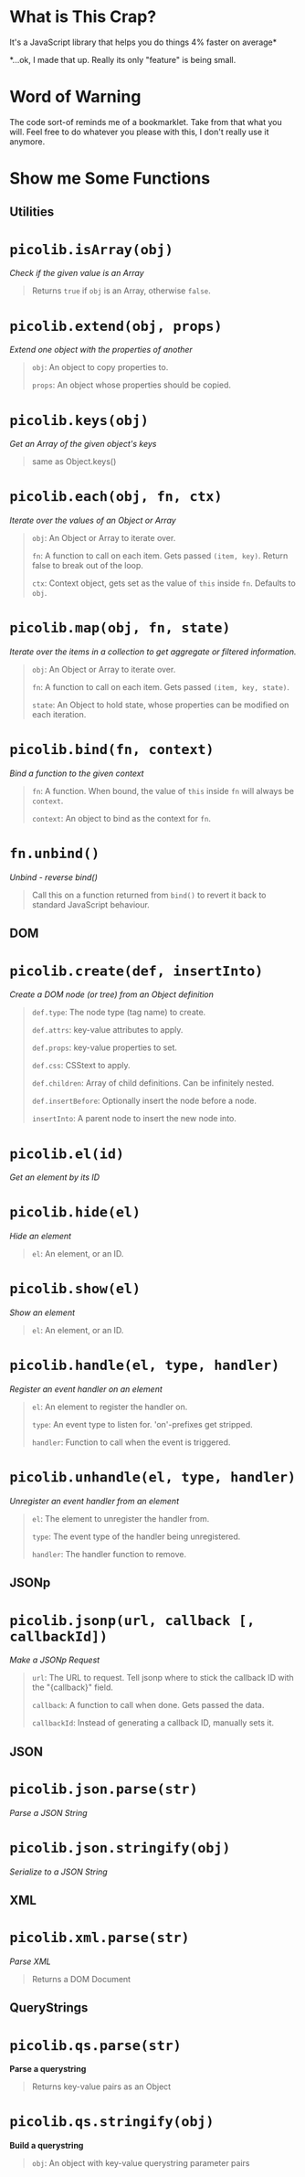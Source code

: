 What is This Crap?
==================
It's a JavaScript library that helps you do things 4% faster on average*

*...ok, I made that up. Really its only "feature" is being small.


Word of Warning
===============
The code sort-of reminds me of a bookmarklet. Take from that what you will.
Feel free to do whatever you please with this, I don't really use it anymore.


Show me Some Functions
======================


Utilities
---------

# `picolib.isArray(obj)`
*Check if the given value is an Array*
> Returns `true` if `obj` is an Array, otherwise `false`.


# `picolib.extend(obj, props)`
*Extend one object with the properties of another*
> `obj`: An object to copy properties to.
>
> `props`: An object whose properties should be copied.


# `picolib.keys(obj)`
*Get an Array of the given object's keys*
> same as Object.keys()


# `picolib.each(obj, fn, ctx)`
*Iterate over the values of an Object or Array*
> `obj`: An Object or Array to iterate over.
> 
> `fn`: A function to call on each item. Gets passed `(item, key)`. Return false to break out of the loop.
> 
> `ctx`: Context object, gets set as the value of `this` inside `fn`. Defaults to `obj`.


# `picolib.map(obj, fn, state)`
*Iterate over the items in a collection to get aggregate or filtered information.*
>
> `obj`: An Object or Array to iterate over.
>
> `fn`: A function to call on each item. Gets passed `(item, key, state)`.
>
> `state`: An Object to hold state, whose properties can be modified on each iteration.

# `picolib.bind(fn, context)`
*Bind a function to the given context*
> `fn`: A function. When bound, the value of `this` inside `fn` will always be `context`.
>
> `context`: An object to bind as the context for `fn`.

# `fn.unbind()`
*Unbind - reverse bind()*
> Call this on a function returned from `bind()` to revert it back to standard JavaScript behaviour.


DOM
---

# `picolib.create(def, insertInto)`
*Create a DOM node (or tree) from an Object definition*
> `def.type`: The node type (tag name) to create.
>
> `def.attrs`: key-value attributes to apply.
>
> `def.props`: key-value properties to set.
>
> `def.css`: CSStext to apply.
>
> `def.children`: Array of child definitions. Can be infinitely nested.
>
> `def.insertBefore`: Optionally insert the node before a node.
>
> `insertInto`: A parent node to insert the new node into.

# `picolib.el(id)`
*Get an element by its ID*

# `picolib.hide(el)`
*Hide an element*
> `el`: An element, or an ID.

# `picolib.show(el)`
*Show an element*
> `el`: An element, or an ID.

# `picolib.handle(el, type, handler)`
*Register an event handler on an element*
> `el`: An element to register the handler on.
>
> `type`: An event type to listen for. 'on'-prefixes get stripped.
>
> `handler`: Function to call when the event is triggered.

# `picolib.unhandle(el, type, handler)`
*Unregister an event handler from an element*
> `el`: The element to unregister the handler from.
>
> `type`: The event type of the handler being unregistered.
>
> `handler`: The handler function to remove.



JSONp
-----
# `picolib.jsonp(url, callback [, callbackId])`
*Make a JSONp Request*
> `url`: The URL to request. Tell jsonp where to stick the callback ID with the "{callback}" field.
>
> `callback`: A function to call when done. Gets passed the data.
>
> `callbackId`: Instead of generating a callback ID, manually sets it.


JSON
----
# `picolib.json.parse(str)`
*Parse a JSON String*

# `picolib.json.stringify(obj)`
*Serialize to a JSON String*


XML
---
# `picolib.xml.parse(str)`
*Parse XML*
> Returns a DOM Document


QueryStrings
------------
# `picolib.qs.parse(str)`
**Parse a querystring**
> Returns key-value pairs as an Object

# `picolib.qs.stringify(obj)`
**Build a querystring**
> `obj`: An object with key-value querystring parameter pairs


